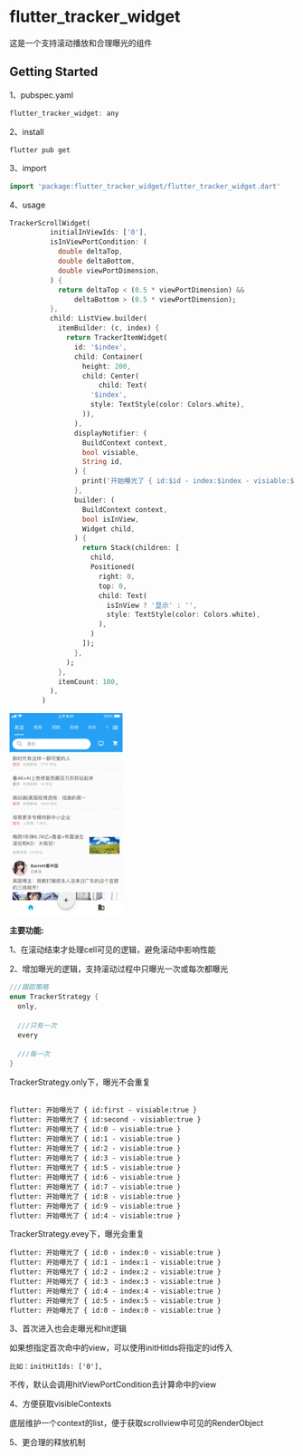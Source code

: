 # flutter_tracker_widget

这是一个支持滚动播放和合理曝光的组件

## Getting Started

1、pubspec.yaml 

```dart
flutter_tracker_widget: any
```



2、install 

```
flutter pub get
```



3、import

```dart
import 'package:flutter_tracker_widget/flutter_tracker_widget.dart'
```



4、usage

```dart
TrackerScrollWidget(
          initialInViewIds: ['0'],
          isInViewPortCondition: (
            double deltaTop,
            double deltaBottom,
            double viewPortDimension,
          ) {
            return deltaTop < (0.5 * viewPortDimension) &&
                deltaBottom > (0.5 * viewPortDimension);
          },
          child: ListView.builder(
            itemBuilder: (c, index) {
              return TrackerItemWidget(
                id: '$index',
                child: Container(
                  height: 200,
                  child: Center(
                      child: Text(
                    '$index',
                    style: TextStyle(color: Colors.white),
                  )),
                ),
                displayNotifier: (
                  BuildContext context,
                  bool visiable,
                  String id,
                ) {
                  print('开始曝光了 { id:$id - index:$index - visiable:$visiable }');
                },
                builder: (
                  BuildContext context,
                  bool isInView,
                  Widget child,
                ) {
                  return Stack(children: [
                    child,
                    Positioned(
                      right: 0,
                      top: 0,
                      child: Text(
                        isInView ? '显示' : '',
                        style: TextStyle(color: Colors.white),
                      ),
                    )
                  ]);
                },
              );
            },
            itemCount: 100,
          ),
        )
```



![demo png](https://github.com/JDongKhan/flutter_tracker_widget/blob/main/1.gif)



**主要功能:**



1、在滚动结束才处理cell可见的逻辑，避免滚动中影响性能



2、增加曝光的逻辑，支持滚动过程中只曝光一次或每次都曝光

```dart
///跟踪策略
enum TrackerStrategy {
  only,

  ///只有一次
  every

  ///每一次
}

```

TrackerStrategy.only下，曝光不会重复

```shell

flutter: 开始曝光了 { id:first - visiable:true }
flutter: 开始曝光了 { id:second - visiable:true }
flutter: 开始曝光了 { id:0 - visiable:true }
flutter: 开始曝光了 { id:1 - visiable:true }
flutter: 开始曝光了 { id:2 - visiable:true }
flutter: 开始曝光了 { id:3 - visiable:true }
flutter: 开始曝光了 { id:5 - visiable:true }
flutter: 开始曝光了 { id:6 - visiable:true }
flutter: 开始曝光了 { id:7 - visiable:true }
flutter: 开始曝光了 { id:8 - visiable:true }
flutter: 开始曝光了 { id:9 - visiable:true }
flutter: 开始曝光了 { id:4 - visiable:true }
```

TrackerStrategy.evey下，曝光会重复

```
flutter: 开始曝光了 { id:0 - index:0 - visiable:true }
flutter: 开始曝光了 { id:1 - index:1 - visiable:true }
flutter: 开始曝光了 { id:2 - index:2 - visiable:true }
flutter: 开始曝光了 { id:3 - index:3 - visiable:true }
flutter: 开始曝光了 { id:4 - index:4 - visiable:true }
flutter: 开始曝光了 { id:5 - index:5 - visiable:true }
flutter: 开始曝光了 { id:0 - index:0 - visiable:true }

```



3、首次进入也会走曝光和hit逻辑



如果想指定首次命中的view，可以使用initHitIds将指定的id传入



```
比如：initHitIds: ['0'],
```



不传，默认会调用hitViewPortCondition去计算命中的view



4、方便获取visibleContexts



底层维护一个context的list，便于获取scrollview中可见的RenderObject



5、更合理的释放机制